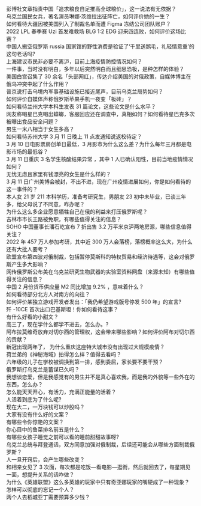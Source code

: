 彭博社文章指责中国「追求粮食自足推高全球粮价」，这一说法有无依据？  
乌克兰国民女兵，著名演员琳娜·茨维拉出征阵亡，如何评价她的一生？  
如何看待大疆因被美国列入了制裁名单而遭 Figma 冻结公司团队账户？  
2022 LPL 春季赛 Uzi 首发难救场 BLG 1:2 EDG 迎来四连败，如何评价这场比赛？  
中国人搬空俄罗斯 russia 国家馆的野性消费是验证了‘千里送鹅毛，礼轻情意重’的这句老话吗?  
上海建议市民非必要不离沪，目前上海疫情防控情况如何？  
一件事，当时没有明白，多年以后突然明白而且细思恐极，是种怎样的体验？  
美国白宫召集了 30 余名「头部网红」，传达介绍美国的对俄政策，自媒体博主在俄乌冲突中起了什么作用？  
普京说打击乌境内军事基础设施已接近尾声，目前乌克兰局势如何？  
如何评价自媒体声称俄罗斯苹果手机一夜变「板砖」？  
如何看待兰州大学本科生发表 31 篇论文，这些论文是什么水平？  
网友称喝星巴克喝出蟑螂，客服回应还在调查中，真相如何？如何看待星巴克多次被曝出食品安全问题？  
男生一米八相当于女生多高？  
如何看待苏州大学 3 月 11 日晚上 11 点发通知说返校待定？  
3 月 10 日电影票房创单日最低，3 月影市为什么这么差？为什么每年三月都是电影市场的最低谷？  
3 月 11 日重庆 3 名学生核酸结果异常 ，其中 1 人已确认阳性，目前当地疫情情况如何？  
无忧无虑且家里有钱漂亮的女生是什么样的？  
3 月 11 日广州美博会被封，不出不进，现在广州疫情进展如何，你是如何看待的这一事件的？  
本人女 21 岁 211 本科学历，准备考研究生，男朋友 23 初中未毕业，已谈三年多，给父母说了不同意，咋办呢？  
为什么这么多企业愿意牺牲自己在俄的利益来打压俄罗斯呢？  
吉林市市长王路被免职，有哪些值得关注的信息？  
SOHO 中国董事长潘石屹宣布 7 折出售 3.2 万平米京沪两地房源，哪些信息值得关注？  
2022 年 457 万人参加考研，其中近 300 万人会落榜，落榜概率这么大，为什么还有大批人要考？  
欧盟宣布第四波对俄制裁，包括暂停莫斯科的特权贸易和经济待遇等，这会对俄罗斯产生多大影响？  
网传俄罗斯公布美在乌克兰研究生物武器的实验室资料网盘（来源未知）有哪些值得关注的信息？  
中国 2 月份货币供应量 M2 同比增加 9.2% ，意味着什么？  
如何看待部分北方人对南方的向往？  
如何评价某独立游戏开发者发出：「我仍希望游戏版号停发 500 年」的宣言?  
歼 -10CE 首次出口巴基斯坦！你如何看待这事？  
有什么好看的小甜文？  
高三了，现在学什么都学不进去，怎么办。?  
阿布拉莫维奇放弃对切尔西的管理权，这会带来哪些影响？如何评价阿布对切尔西的贡献？  
新冠出现两年了， 为什么重庆这座特大城市没有出现过大规模疫情？  
荷兰弟的《神秘海域》拍得怎么样？值得去看吗？  
六年级的儿子在学校被调换到第一排，感到委屈，家长要不要干预？  
俄罗斯打乌克兰是蓄谋已久吗？  
我想谈恋爱，但是我感觉有的男生并不是真心喜欢我，而是我的外貌等一些外在的东西，怎么办？  
怎么能天天开心，有活力，充满正能量的活着？  
人活着到底为了什么呢?  
现在大二，一万块钱可以炒股吗？  
大家有没有什么好的文案？  
有哪些令你惊艳的文案？  
你心目中的鲁菜排名前五是什么？  
有哪些女孩子睡觉之前可以看的睡前甜甜故事呀?  
乌克兰总统与拜登通话，双方同意加强对俄制裁，后续还可能会从哪些方面制裁俄罗斯？  
人一旦开窍后，会产生哪些改变？  
和相亲女见了 3 次面，每次都是吃饭—看电影—逛街，然后就回去了，每星期见一面，想提升关系的话咋做？  
为什么《英雄联盟》这么多英雄的玩家中只有奇亚娜玩家的嘴硬成了一种现象？  
怎样可以彻底的忘记一个人？  
两个人去稻城亚丁需要预算多少钱？  
